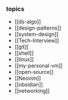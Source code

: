 ### topics
- [[ds-algo]]
- [[design-patterns]]
- [[system-design]]
- [[Tech-Interview]]
- [[git]]
- [[shell]]
- [[linux]]
- [[my-personal-vm]]
- [[open-source]]
- [[Neovim]]
- [[obsidian]]
- [[networking]]
